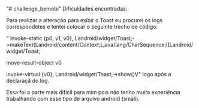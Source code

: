 "# challenge_bemobi" 
Dificuldades encontradas:

Para realizar a alteração para exibir o Toast eu procurei os logs correspondetes e tentei colocar o seguinte trecho de código:

" invoke-static {p0, v1, v0}, Landroid/widget/Toast;->makeText(Landroid/content/Context;Ljava/lang/CharSequence;I)Landroid/widget/Toast;

  move-result-object v0

  invoke-virtual {v0}, Landroid/widget/Toast;->show()V"
logo após a declaraçã do log.

Essa foi a parte mais difícil para mim pois não tenho muita experiência trabalhando com esse tipo de arquivo android (smali).

